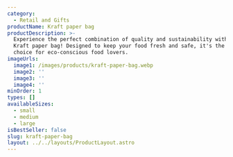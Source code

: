 ```yaml
---
category:
  - Retail and Gifts
productName: Kraft paper bag
productDescription: >-
  Experience the perfect combination of quality and sustainability with our
  Kraft paper bag! Designed to keep your food fresh and safe, it's the ideal
  choice for eco-conscious food lovers.
imageUrls:
  image1: /images/products/kraft-paper-bag.webp
  image2: ''
  image3: ''
  image4: ''
minOrder: 1
types: []
availableSizes:
  - small
  - medium
  - large
isBestSeller: false
slug: kraft-paper-bag
layout: ../../layouts/ProductLayout.astro
---
```


